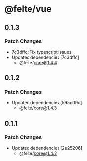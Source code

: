 # @felte/vue

## 0.1.3

### Patch Changes

- 7c3dffc: Fix typescript issues
- Updated dependencies [7c3dffc]
  - @felte/core@1.4.4

## 0.1.2

### Patch Changes

- Updated dependencies [595c09c]
  - @felte/core@1.4.3

## 0.1.1

### Patch Changes

- Updated dependencies [2e25206]
  - @felte/core@1.4.2
